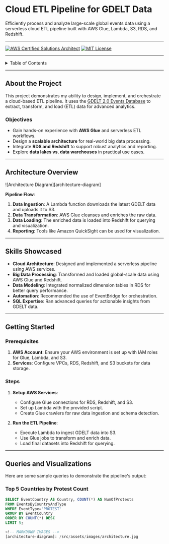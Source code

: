 <!-- PROJECT TITLE -->
# Cloud ETL Pipeline for GDELT Data

Efficiently process and analyze large-scale global events data using a serverless cloud ETL pipeline built with AWS Glue, Lambda, S3, RDS, and Redshift.

---

<!-- BADGES -->
[![AWS Certified Solutions Architect](https://img.shields.io/badge/AWS-Solutions%20Architect%20Professional-blue)](https://www.credly.com)
[![MIT License](https://img.shields.io/badge/License-MIT-brightgreen.svg)](https://opensource.org/licenses/MIT)

---

<!-- TABLE OF CONTENTS -->
<details>
  <summary>Table of Contents</summary>
  <ol>
    <li>
      <a href="#about-the-project">About the Project</a>
      <ul>
        <li><a href="#objectives">Objectives</a></li>
        <li><a href="#architecture-overview">Architecture Overview</a></li>
      </ul>
    </li>
    <li><a href="#skills-showcased">Skills Showcased</a></li>
    <li><a href="#getting-started">Getting Started</a></li>
    <li><a href="#queries-and-visualizations">Queries and Visualizations</a></li>
    <li><a href="#license">License</a></li>
    <li><a href="#acknowledgments">Acknowledgments</a></li>
  </ol>
</details>

---

## About the Project

This project demonstrates my ability to design, implement, and orchestrate a cloud-based ETL pipeline. It uses the [GDELT 2.0 Events Database](https://blog.gdeltproject.org/gdelt-2-0-our-global-world-in-realtime/) to extract, transform, and load (ETL) data for advanced analytics.

### Objectives
- Gain hands-on experience with **AWS Glue** and serverless ETL workflows.
- Design a **scalable architecture** for real-world big data processing.
- Integrate **RDS and Redshift** to support robust analytics and reporting.
- Explore **data lakes vs. data warehouses** in practical use cases.

---

## Architecture Overview

![Architecture Diagram][architecture-diagram]

**Pipeline Flow**:
1. **Data Ingestion**: A Lambda function downloads the latest GDELT data and uploads it to S3.
2. **Data Transformation**: AWS Glue cleanses and enriches the raw data.
3. **Data Loading**: The enriched data is loaded into Redshift for querying and visualization.
4. **Reporting**: Tools like Amazon QuickSight can be used for visualization.

---

## Skills Showcased

- **Cloud Architecture**: Designed and implemented a serverless pipeline using AWS services.
- **Big Data Processing**: Transformed and loaded global-scale data using AWS Glue and Redshift.
- **Data Modeling**: Integrated normalized dimension tables in RDS for better query performance.
- **Automation**: Recommended the use of EventBridge for orchestration.
- **SQL Expertise**: Ran advanced queries for actionable insights from GDELT data.

---

## Getting Started

### Prerequisites
1. **AWS Account**: Ensure your AWS environment is set up with IAM roles for Glue, Lambda, and S3.
2. **Services**: Configure VPCs, RDS, Redshift, and S3 buckets for data storage.

### Steps
1. **Setup AWS Services**:
   - Configure Glue connections for RDS, Redshift, and S3.
   - Set up Lambda with the provided script.
   - Create Glue crawlers for raw data ingestion and schema detection.

2. **Run the ETL Pipeline**:
   - Execute Lambda to ingest GDELT data into S3.
   - Use Glue jobs to transform and enrich data.
   - Load final datasets into Redshift for querying.

---

## Queries and Visualizations

Here are some sample queries to demonstrate the pipeline's output:

### Top 5 Countries by Protest Count
```sql
SELECT EventCountry AS Country, COUNT(*) AS NumOfProtests
FROM EventsByCountryAndType
WHERE EventType='PROTEST'
GROUP BY EventCountry
ORDER BY COUNT(*) DESC
LIMIT 5;

<!-- MARKDOWN IMAGES -->
[architecture-diagram]: /src/assets/images/architecture.jpg
